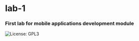 # lab-1
### First lab for mobile applications development module
![License: GPL3](https://img.shields.io/badge/license-GPL3-green?style=flat-square)